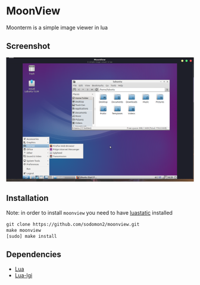 # MoonView
Moonterm is a simple image viewer in lua

## Screenshot

![screenshot](https://github.com/sodomon2/project-screenshot/blob/master/moonview/screenshot.png?raw=true)

## Installation
Note: in order to install `moonview` you need to have [luastatic](https://github.com/ers35/luastatic) installed

```
git clone https://github.com/sodomon2/moonview.git
make moonview
[sudo] make install
```

## Dependencies

- [Lua](https://www.lua.org/download.html)
- [Lua-lgi](https://github.com/pavouk/lgi)
